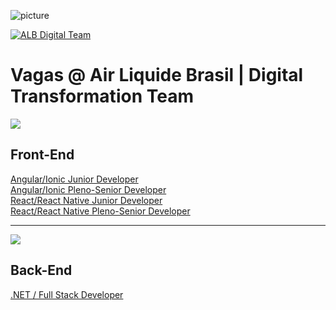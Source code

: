 ![picture](https://lh5.googleusercontent.com/oUkKFGDK2FcnAOL_1HJoNMiVbCeXmLiEFz98ajNMbChDg4BBKbtwxzg820XOIH4WEzIVNL0oe6THmyy-_DgzuniVDrZu5EGKv-_YeObGJ4GFrl2B1c5ku-GBYBGNi2_MBkRAyuif)

[![ALB Digital Team](https://img.shields.io/badge/ALB%20Digital%20Team-friendly-blue)](https://www.npmjs.com/package/react-native-template-albdigitalteam)

# Vagas @ Air Liquide Brasil | Digital Transformation Team

![](https://i.ibb.co/m8T361h/frontend-stack.jpg)

## Front-End

[Angular/Ionic Junior Developer](https://github.com/albdigitalteam/vagas/blob/master/frontend/angular-ionic-junior.md) <br>
[Angular/Ionic Pleno-Senior Developer](https://github.com/albdigitalteam/vagas/blob/master/frontend/angular-ionic-pleno-senior.md) <br>
[React/React Native Junior Developer](https://github.com/albdigitalteam/vagas/blob/master/frontend/react-native-junior.md) <br>
[React/React Native Pleno-Senior Developer](https://github.com/albdigitalteam/vagas/blob/master/frontend/react-native-pleno-senior.md) <br>

---

![](https://i.ibb.co/2Nx97fW/backend-stack.jpg)

## Back-End

[.NET / Full Stack Developer](https://github.com/albdigitalteam/vagas/blob/master/dotnet-fullstack.md)
